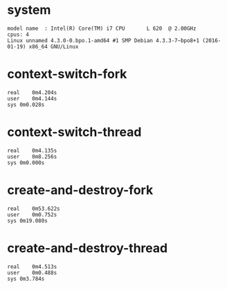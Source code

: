 system
======

```
model name	: Intel(R) Core(TM) i7 CPU       L 620  @ 2.00GHz
cpus: 4
Linux unnamed 4.3.0-0.bpo.1-amd64 #1 SMP Debian 4.3.3-7~bpo8+1 (2016-01-19) x86_64 GNU/Linux
```

context-switch-fork
===================

```
real	0m4.204s
user	0m4.144s
sys	0m0.028s
```

context-switch-thread
=====================

```
real	0m4.135s
user	0m8.256s
sys	0m0.000s
```

create-and-destroy-fork
=======================

```
real	0m53.622s
user	0m0.752s
sys	0m19.080s
```

create-and-destroy-thread
=========================

```
real	0m4.513s
user	0m0.488s
sys	0m3.784s
```


